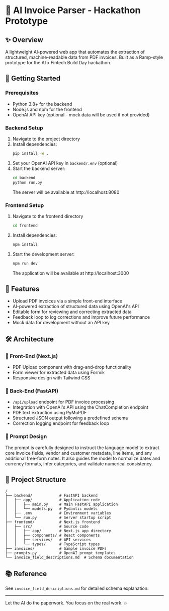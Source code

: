 # 🧠 AI Invoice Parser - Hackathon Prototype

## ✨ Overview
A lightweight AI-powered web app that automates the extraction of structured, machine-readable data from PDF invoices. Built as a Ramp-style prototype for the AI x Fintech Build Day hackathon.

## 🚀 Getting Started

### Prerequisites
- Python 3.8+ for the backend
- Node.js and npm for the frontend
- OpenAI API key (optional - mock data will be used if not provided)

### Backend Setup
1. Navigate to the project directory
2. Install dependencies:
   ```bash
   pip install -e .
   ```
3. Set your OpenAI API key in `backend/.env` (optional)
4. Start the backend server:
   ```bash
   cd backend
   python run.py
   ```
   The server will be available at http://localhost:8080

### Frontend Setup
1. Navigate to the frontend directory
   ```bash
   cd frontend
   ```
2. Install dependencies:
   ```bash
   npm install
   ```
3. Start the development server:
   ```bash
   npm run dev
   ```
   The application will be available at http://localhost:3000

## 🌟 Features
- Upload PDF invoices via a simple front-end interface
- AI-powered extraction of structured data using OpenAI's API
- Editable form for reviewing and correcting extracted data
- Feedback loop to log corrections and improve future performance
- Mock data for development without an API key

## 🛠️ Architecture

### 🔹 Front-End (Next.js)
- PDF Upload component with drag-and-drop functionality
- Form viewer for extracted data using Formik
- Responsive design with Tailwind CSS

### 🔹 Back-End (FastAPI)
- `/api/upload` endpoint for PDF invoice processing
- Integration with OpenAI's API using the ChatCompletion endpoint
- PDF text extraction using PyMuPDF
- Structured JSON output following a predefined schema
- Correction logging endpoint for feedback loop

### 🔹 Prompt Design
The prompt is carefully designed to instruct the language model to extract core invoice fields, vendor and customer metadata, line items, and any additional free-form notes. It also guides the model to normalize dates and currency formats, infer categories, and validate numerical consistency.

## 📁 Project Structure
```
/
├── backend/            # FastAPI backend
│   ├── app/            # Application code
│   │   ├── main.py     # Main FastAPI application
│   │   └── models.py   # Pydantic models
│   ├── .env            # Environment variables
│   └── run.py          # Server startup script
├── frontend/           # Next.js frontend
│   ├── src/            # Source code
│   │   ├── app/        # Next.js app directory
│   │   ├── components/ # React components
│   │   ├── services/   # API services
│   │   └── types/      # TypeScript types
├── invoices/           # Sample invoice PDFs
├── prompts.py          # OpenAI prompt templates
└── invoice_field_descriptions.md  # Schema documentation
```

## 📚 Reference
See `invoice_field_descriptions.md` for detailed schema explanation.

---

Let the AI do the paperwork. You focus on the real work. 💥
